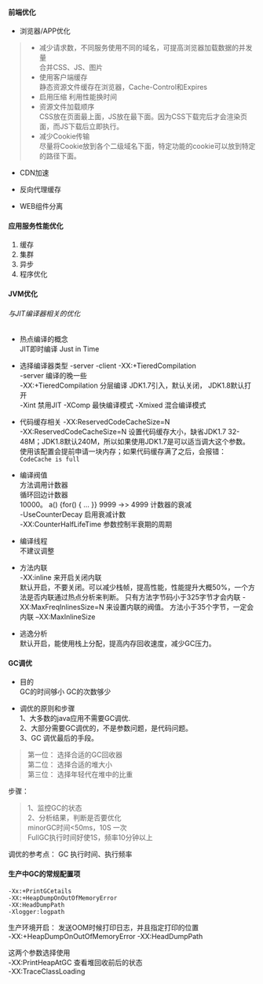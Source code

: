#### 前端优化
- 浏览器/APP优化
> - 减少请求数，不同服务使用不同的域名，可提高浏览器加载数据的并发量   
>   合并CSS、JS、图片
> - 使用客户端缓存   
>   静态资源文件缓存在浏览器，Cache-Control和Expires
> - 启用压缩
>   利用性能换时间
> - 资源文件加载顺序  
>   CSS放在页面最上面，JS放在最下面。因为CSS下载完后才会渲染页面，而JS下载后立即执行。
> - 减少Cookie传输  
>   尽量将Cookie放到各个二级域名下面，特定功能的cookie可以放到特定的路径下面。
- CDN加速

- 反向代理缓存

- WEB组件分离

#### 应用服务性能优化
1. 缓存  
2. 集群  
3. 异步  
4. 程序优化  

#### JVM优化
###### 与JIT编译器相关的优化  


- 热点编译的概念  
  JIT即时编译 Just in Time
- 选择编译器类型 -server  -client  -XX:+TieredCompilation  
  -server 编译的晚一些  
  -XX:+TieredCompilation 分层编译  JDK1.7引入，默认关闭， JDK1.8默认打开  
  -Xint 禁用JIT
  -XComp 最快编译模式
  -Xmixed 混合编译模式  
- 代码缓存相关 -XX:ReservedCodeCacheSize=N  
   -XX:ReservedCodeCacheSize=N 设置代码缓存大小，缺省JDK1.7 32-48M；JDK1.8默认240M，所以如果使用JDK1.7是可以适当调大这个参数。  
   使用该配置会提前申请一块内存；如果代码缓存满了之后，会报错： `CodeCache is full`  
- 编译阀值  
   方法调用计数器  
   循环回边计数器  
   10000。
   a() {for() { ... }}
   9999 ->> 4999  计数器的衰减  
   -UseCounterDecay 启用衰减计数  
   -XX:CounterHalfLifeTime 参数控制半衰期的周期  

- 编译线程  
   不建议调整
- 方法内联  
   -XX:inline 来开启关闭内联  
   默认开启，不要关闭。可以减少栈帧，提高性能，性能提升大概50%，一个方法是否内联通过热点分析来判断。
   只有方法字节码小于325字节才会内联 -XX:MaxFreqInlinesSize=N 来设置内联的阀值。
   方法小于35个字节，一定会内联 –XX:MaxInlineSize
- 逃逸分析  
   默认开启，能使用栈上分配，提高内存回收速度，减少GC压力。  
   
#### GC调优
- 目的  
   GC的时间够小
   GC的次数够少  

- 调优的原则和步骤  
   1、大多数的java应用不需要GC调优.  
   2、大部分需要GC调优的，不是参数问题，是代码问题。  
   3、GC 调优最后的手段。  
> 第一位： 选择合适的GC回收器  
> 第二位： 选择合适的堆大小  
> 第三位： 选择年轻代在堆中的比重

步骤：
> 1、监控GC的状态  
> 2、分析结果，判断是否要优化   
>  minorGC时间<50ms，10S 一次  
>  FullGC执行时间好使1S，频率10分钟以上  
  
  调优的参考点： GC 执行时间、执行频率   
  

#### 生产中GC的常规配置项
```shell script
-Xx:+PrintGCetails 
-XX:+HeapDumpOnOutOfMemoryError 
-XX:HeadDumpPath
-Xlogger:logpath
```  

生产环境开启： 发送OOM时候打印日志，并且指定打印的位置  
-XX:+HeapDumpOnOutOfMemoryError -XX:HeadDumpPath


这两个参数选择使用  
-XX:PrintHeapAtGC  查看堆回收前后的状态  
-XX:TraceClassLoading   
  

   
